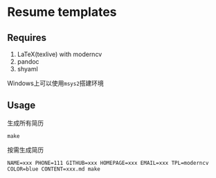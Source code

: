 # Resume templates

## Requires
1. LaTeX(texlive) with moderncv
2. pandoc
3. shyaml

Windows上可以使用`msys2`搭建环境

## Usage

生成所有简历
```
make
```

按需生成简历
```
NAME=xxx PHONE=111 GITHUB=xxx HOMEPAGE=xxx EMAIL=xxx TPL=moderncv COLOR=blue CONTENT=xxx.md make
```